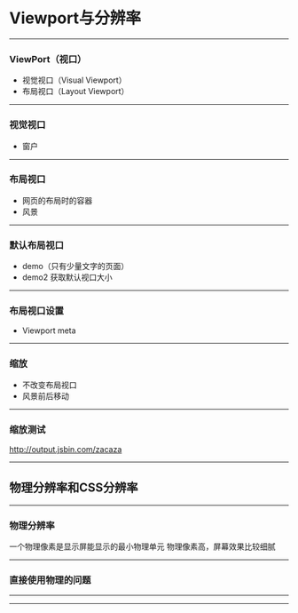 # Viewport与分辨率

---

### ViewPort（视口）

* 视觉视口（Visual Viewport）
* 布局视口（Layout Viewport）

---

### 视觉视口

* 窗户

---

### 布局视口

* 网页的布局时的容器
* 风景

---

### 默认布局视口

* demo（只有少量文字的页面）
* demo2 获取默认视口大小

---

### 布局视口设置

* Viewport meta

---

### 缩放

* 不改变布局视口
* 风景前后移动

---

### 缩放测试

http://output.jsbin.com/zacaza

---

## 物理分辨率和CSS分辨率

---

### 物理分辨率

一个物理像素是显示屏能显示的最小物理单元
物理像素高，屏幕效果比较细腻

---

### 直接使用物理的问题



---



---
